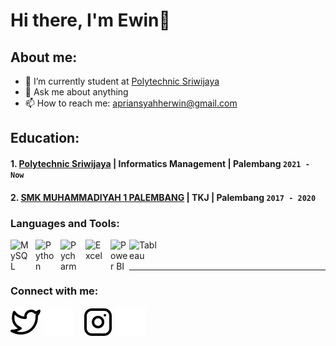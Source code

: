 # Hi there, I'm Ewin👋
## About me:
- 🔭 I’m currently student at [Polytechnic Sriwijaya](https://www.polsri.ac.id)
- 💬 Ask me about anything
- 📫 How to reach me: apriansyahherwin@gmail.com

## Education:

#### 1. [Polytechnic Sriwijaya](https://www.polsri.ac.id) | Informatics Management | Palembang `2021 - Now`

#### 2. [SMK MUHAMMADIYAH 1 PALEMBANG](https://www.smkmuhammadiyah1plg.sch.id) | TKJ | Palembang `2017 - 2020`

### Languages and Tools:

[<img align="left" alt="MySQL" width="30px" src="https://cdn.jsdelivr.net/gh/devicons/devicon/icons/mysql/mysql-original.svg" style="padding-right:10px;" />][webdev]
[<img align="left" alt="Python" width="30px" src="https://upload.wikimedia.org/wikipedia/commons/thumb/c/c3/Python-logo-notext.svg/110px-Python-logo-notext.svg.png?20100317150552" style="padding-right:10px;" />][webdev]
[<img align="left" alt="Pycharm" width="30px" src="https://upload.wikimedia.org/wikipedia/commons/thumb/1/1d/PyCharm_Icon.svg/220px-PyCharm_Icon.svg.png" style="padding-right:10px;" />][webdev]
[<img align="left" alt="Excel" width="30px" src="https://is2-ssl.mzstatic.com/image/thumb/Purple126/v4/a8/fd/5a/a8fd5a84-c6f1-355f-3b9f-6e86598efaa3/XCEL.png/1200x630bb.png" style="padding-right:10px;" />][webdev]
[<img align="left" alt="Power BI" width="30px" src="https://powerbi.microsoft.com/pictures/application-logos/svg/powerbi.svg" style="padding-right:0px;" />][webdev]
[<img align="left" alt="Tableau" width="50px" src="https://logos-world.net/wp-content/uploads/2021/10/Tableau-Symbol.png" style="padding-right:10px;" />][webdev]

<br />
<br />

---
### Connect with me:

[![website](./img/twitter-light.svg)](https://twitter.com/reanndd#gh-light-mode-only)
[![website](./img/twitter-dark.svg)](https://twitter.com/reanndd#gh-dark-mode-only)
&nbsp;&nbsp;
[![website](./img/instagram-light.svg)](https://instagram.com/herwinapr#gh-light-mode-only)
[![website](./img/instagram-dark.svg)](https://instagram.com/herwinapr#gh-dark-mode-only)
&nbsp;&nbsp;


[webdev]: https://github.com/reanndd
